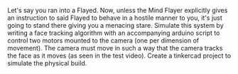 Let's say you ran into a Flayed. Now, unless the Mind Flayer explicitly gives an instruction to said Flayed to behave in a hostile manner to you, it's just going to stand there giving you a menacing stare.
Simulate this system by writing a face tracking algorithm with an accompanying arduino script to control two motors mounted to the camera (one per dimension of movement).
The camera must move in such a way that the camera tracks the face as it moves (as seen in the test video).
Create a tinkercad project to simulate the physical build.
